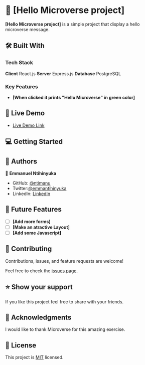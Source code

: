 # 📖 [Hello Microverse project]


**[Hello Microverse project]** is a simple project that display a hello microverse message.

## 🛠 Built With

### Tech Stack

  **Client**
    React.js
  **Server**
  Express.js
  **Database**
  PostgreSQL

### Key Features

- **[When clicked it prints "Hello Microverse" in green color]**

## 🚀 Live Demo

- [Live Demo Link](https://yourdeployedapplicationlink.com)

## 💻 Getting Started


## 👥 Authors 


👤 **Emmanuel Ntihinyuka**

- GitHub: [@ntimanu](https://github.com/ntimanu)
- Twitter:[@emmantihinyuka](https://twitter.com/emmantihinyuka)
- LinkedIn: [LinkedIn](https://www.linkedin.com/in/ntihinyuka-emmanuel-511890104/)


## 🔭 Future Features


- [ ] **[Add more forms]**
- [ ] **[Make an atractive Layout]**
- [ ] **[Add some Javascript]**

## 🤝 Contributing

Contributions, issues, and feature requests are welcome!

Feel free to check the [issues page](../../issues/).


## ⭐️ Show your support

If you like this project feel free to share with your friends.

## 🙏 Acknowledgments

I would like to thank Microverse for this amazing exercise.


## 📝 License 

This project is [MIT](https://choosealicense.com/licenses/mit/) licensed.
